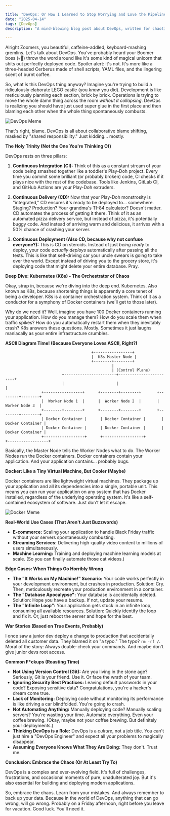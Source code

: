 ```yaml
---

title: "DevOps: Or How I Learned to Stop Worrying and Love the Pipeline (Before It Explodes)"
date: "2025-04-14"
tags: [DevOps]
description: "A mind-blowing blog post about DevOps, written for chaotic Gen Z engineers. Prepare for existential dread and maybe some actual learning."

---
```


Alright Zoomers, you beautiful, caffeine-addled, keyboard-mashing gremlins. Let's talk about DevOps. You've probably heard your Boomer boss (💀🙏) throw the word around like it's some kind of magical unicorn that shits out perfectly deployed code. Spoiler alert: it's not. It's more like a three-headed Cerberus made of shell scripts, YAML files, and the lingering scent of burnt coffee.

So, what *is* this DevOps thing anyway? Imagine you're trying to build a ridiculously elaborate LEGO castle (you *know* you did). Development is like meticulously planning each section, brick by brick. Operations is trying to move the whole damn thing across the room *without it collapsing*. DevOps is realizing you should have just used super glue in the first place and then blaming each other when the whole thing spontaneously combusts.

![DevOps Meme](https://i.imgflip.com/2ye1x6.jpg)

That's right, blame. DevOps is all about collaborative blame shifting, masked by "shared responsibility." Just kidding… mostly.

**The Holy Trinity (Not the One You're Thinking Of)**

DevOps rests on three pillars:

1.  **Continuous Integration (CI):** Think of this as a constant stream of your code being smashed together like a toddler's Play-Doh project. Every time you commit some brilliant (or probably broken) code, CI checks if it plays nice with the rest of the codebase. Tools like Jenkins, GitLab CI, and GitHub Actions are your Play-Doh extruders.

2.  **Continuous Delivery (CD):** Now that your Play-Doh monstrosity is "integrated," CD ensures it's ready to be deployed to… somewhere. Staging? Production? Your grandma's TI-84 calculator? Doesn't matter. CD automates the process of getting it there. Think of it as an automated pizza delivery service, but instead of pizza, it's potentially buggy code. And instead of arriving warm and delicious, it arrives with a 50% chance of crashing your server.

3.  **Continuous Deployment (Also CD, because why not confuse everyone?):** This is CD on steroids. Instead of just *being ready* to deploy, your code *actually deploys* automatically after passing all the tests. This is like that self-driving car your uncle swears is going to take over the world. Except instead of driving you to the grocery store, it's deploying code that might delete your entire database. Pray.

**Deep Dive: Kubernetes (K8s) - The Orchestrator of Chaos**

Okay, strap in, because we're diving into the deep end. Kubernetes. Also known as K8s, because shortening things is apparently a core tenet of being a developer. K8s is a container orchestration system. Think of it as a conductor for a symphony of Docker containers (we'll get to those later).

Why do we need it? Well, imagine you have 100 Docker containers running your application. How do you manage them? How do you scale them when traffic spikes? How do you automatically restart them when they inevitably crash? K8s answers these questions. Mostly. Sometimes it just laughs maniacally as your entire infrastructure crumbles.

**ASCII Diagram Time! (Because Everyone Loves ASCII, Right?)**

```
                                      +-----------------+
                                      |  K8s Master Node |
                                      +--------+--------+
                                               |
                                               | (Control Plane)
                         +-----------------------+------------------------+
                         |                       |                        |
                +--------+--------+      +--------+--------+       +--------+--------+
                |  Worker Node 1  |      |  Worker Node 2  |       |  Worker Node 3  |
                +--------+--------+      +--------+--------+       +--------+--------+
                | Docker Container |      | Docker Container |       | Docker Container |
                | Docker Container |      | Docker Container |       | Docker Container |
                +------------------+      +------------------+       +------------------+

```

Basically, the Master Node tells the Worker Nodes what to do. The Worker Nodes run the Docker containers. Docker containers contain your application. And your application contains… probably bugs.

**Docker: Like a Tiny Virtual Machine, But Cooler (Maybe)**

Docker containers are like lightweight virtual machines. They package up your application and all its dependencies into a single, portable unit. This means you can run your application on any system that has Docker installed, regardless of the underlying operating system. It's like a self-contained ecosystem of software. Just don't let it escape.

![Docker Meme](https://i.kym-cdn.com/photos/images/newsfeed/001/854/341/1a5.jpg)

**Real-World Use Cases (That Aren't Just Buzzwords)**

*   **E-commerce:** Scaling your application to handle Black Friday traffic without your servers spontaneously combusting.
*   **Streaming Services:** Delivering high-quality video content to millions of users simultaneously.
*   **Machine Learning:** Training and deploying machine learning models at scale. (So you can finally automate those cat videos.)

**Edge Cases: When Things Go Horribly Wrong**

*   **The "It Works on My Machine!" Scenario:** Your code works perfectly in your development environment, but crashes in production. Solution: Cry. Then, meticulously recreate your production environment in a container.
*   **The "Database Apocalypse":** Your database is accidentally deleted. Solution: Hope you have a backup. If not, update your resume.
*   **The "Infinite Loop":** Your application gets stuck in an infinite loop, consuming all available resources. Solution: Quickly identify the loop and fix it. Or, just reboot the server and hope for the best.

**War Stories (Based on True Events, Probably)**

I once saw a junior dev deploy a change to production that accidentally deleted all customer data. They blamed it on "a typo." The typo? `rm -rf /`. Moral of the story: Always double-check your commands. And maybe don't give junior devs root access.

**Common F\*ckups (Roasting Time)**

*   **Not Using Version Control (Git):** Are you living in the stone age? Seriously, Git is your friend. Use it. Or face the wrath of your team.
*   **Ignoring Security Best Practices:** Leaving default passwords in your code? Exposing sensitive data? Congratulations, you're a hacker's dream come true.
*   **Lack of Monitoring:** Deploying code without monitoring its performance is like driving a car blindfolded. You're going to crash.
*   **Not Automating Anything:** Manually deploying code? Manually scaling servers? You're wasting your time. Automate everything. Even your coffee brewing. (Okay, maybe not your coffee brewing. But definitely your deployments.)
*   **Thinking DevOps is a Role:** DevOps is a *culture*, not a job title. You can't just hire a "DevOps Engineer" and expect all your problems to magically disappear.
*   **Assuming Everyone Knows What They Are Doing:** They don't. Trust me.

**Conclusion: Embrace the Chaos (Or At Least Try To)**

DevOps is a complex and ever-evolving field. It's full of challenges, frustrations, and occasional moments of pure, unadulterated joy. But it's also essential for building and deploying modern applications.

So, embrace the chaos. Learn from your mistakes. And always remember to back up your data. Because in the world of DevOps, anything that can go wrong, will go wrong. Probably on a Friday afternoon, right before you leave for vacation. Good luck. You'll need it.
